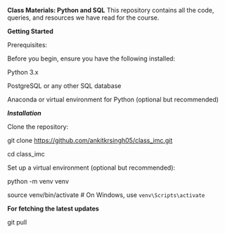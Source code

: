 **Class Materials: Python and SQL**
This repository contains all the code, queries, and resources we have read for the course.

**Getting Started**

Prerequisites:

Before you begin, ensure you have the following installed:

Python 3.x

PostgreSQL or any other SQL database

Anaconda or virtual environment for Python (optional but recommended)


_**Installation**_

Clone the repository:

git clone https://github.com/ankitkrsingh05/class_imc.git

cd class_imc

Set up a virtual environment (optional but recommended):

python -m venv venv

source venv/bin/activate  # On Windows, use `venv\Scripts\activate`


**For fetching the latest updates**

git pull

